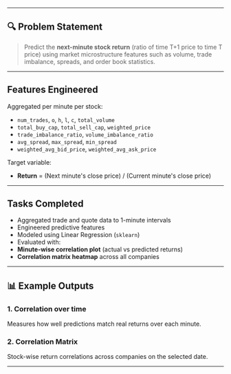 
---

## 🔍 Problem Statement

> Predict the **next-minute stock return** (ratio of time T+1 price to time T price) using market microstructure features such as volume, trade imbalance, spreads, and order book statistics.

---

##  Features Engineered

Aggregated per minute per stock:
- `num_trades`, `o`, `h`, `l`, `c`, `total_volume`
- `total_buy_cap`, `total_sell_cap`, `weighted_price`
- `trade_imbalance_ratio`, `volume_imbalance_ratio`
- `avg_spread`, `max_spread`, `min_spread`
- `weighted_avg_bid_price`, `weighted_avg_ask_price`

Target variable:
- **Return** = (Next minute's close price) / (Current minute's close price)

---

##  Tasks Completed

-  Aggregated trade and quote data to 1-minute intervals
-  Engineered predictive features
-  Modeled using Linear Regression (`sklearn`)
-  Evaluated with:
  -  **Minute-wise correlation plot** (actual vs predicted returns)
  -  **Correlation matrix heatmap** across all companies

---

## 📊 Example Outputs

### 1. Correlation over time  
Measures how well predictions match real returns over each minute.


### 2. Correlation Matrix  
Stock-wise return correlations across companies on the selected date.

---

